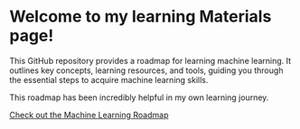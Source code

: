 # Welcome to my learning Materials page!

This GitHub repository provides a roadmap for learning machine learning. It outlines key concepts, learning resources, and tools, guiding you through the essential steps to acquire machine learning skills. 

This roadmap has been incredibly helpful in my own learning journey. 

[Check out the Machine Learning Roadmap](https://github.com/mrdbourke/machine-learning-roadmap)
